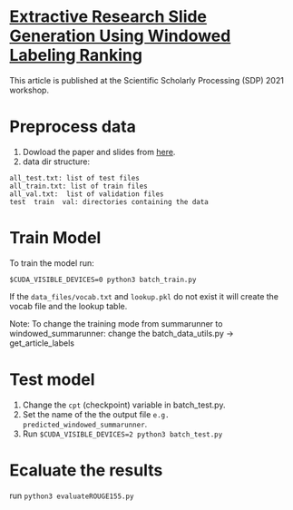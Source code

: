 # [Extractive Research Slide Generation Using Windowed Labeling Ranking](https://www.aclweb.org/anthology/2021.sdp-1.11/)
This article is published at the Scientific Scholarly Processing (SDP) 2021 workshop.
# Preprocess data
1. Dowload the paper and slides from [here](https://drive.google.com/file/d/1xYHXYoQBa7DJVrq0ePly58ioq2EmmVG8/view).
2. data dir structure:
```  
all_test.txt: list of test files
all_train.txt: list of train files
all_val.txt:  list of validation files
test  train  val: directories containing the data
```

# Train Model
To train the model run:

```$CUDA_VISIBLE_DEVICES=0 python3 batch_train.py ```

If the ```data_files/vocab.txt``` and ```lookup.pkl``` do not exist it will 
create the vocab file and the lookup table. 

Note: To change the training mode from summarunner to windowed_summarunner:
change the batch_data_utils.py -> get_article_labels

# Test model

1. Change the ```cpt``` (checkpoint) variable in batch_test.py.
2. Set the name of the the output
file ```e.g. predicted_windowed_summarunner```.
3. Run
```$CUDA_VISIBLE_DEVICES=2 python3 batch_test.py```

# Ecaluate the results
run ```python3 evaluateROUGE155.py```